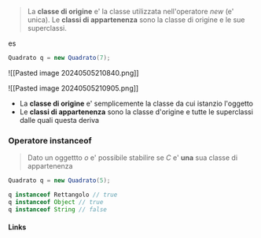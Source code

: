 >La **classe di origine** e' la classe utilizzata nell'operatore *new* (e' unica). Le **classi di appartenenza** sono la classe di origine e le sue superclassi.

es
```java
Quadrato q = new Quadrato(7);
```


![[Pasted image 20240505210840.png]]

![[Pasted image 20240505210905.png]]
- La **classe di origine** e' semplicemente la classe da cui istanzio l'oggetto
- Le **classi di appartenenza** sono la classe d'origine e tutte le superclassi dalle quali questa deriva

### Operatore instanceof
>Dato un oggettto *o* e' possibile stabilire se *C* e' **una** sua classe di appartenenza

```java
Quadrato q = new Quadrato(5);

q instanceof Rettangolo // true
q instanceof Object // true
q instanceof String // false

```

#### Links